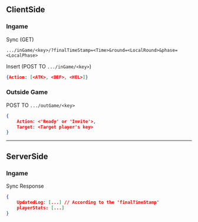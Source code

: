 ## ClientSide
### **Ingame**
Sync (GET)
```
.../inGame/<key>/?finalTimeStamp=<Time>&round=<LocalRound>&phase=<LocalPhase>
```

Insert (POST TO `.../inGame/<key>`)
```json
{Action: [<ATK>, <DEF>, <HEL>]}
```

### **Outside Game**
POST TO `.../outGame/<key>`
```json
{
    Action: <'Ready' or 'Invite'>,
    Target: <Target player's key>
}
```

***

## ServerSide
### **Ingame**
Sync Response
```json
{
    UpdatedLog: [...] // According to the 'finalTimeStamp'
    playerStats: [...]
}
```